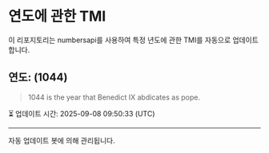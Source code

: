 
# 연도에 관한 TMI

이 리포지토리는 numbersapi를 사용하여 특정 년도에 관한 TMI를 자동으로 업데이트합니다.

## 연도: (1044)
> 1044 is the year that Benedict IX abdicates as pope.

⏳ 업데이트 시간: 2025-09-08 09:50:33 (UTC)

---
자동 업데이트 봇에 의해 관리됩니다.
